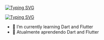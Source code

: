 

[![Typing SVG](https://readme-typing-svg.herokuapp.com/?color=4169E1&size=35&center=true&vCenter=true&width=1000&lines=HELLO,+My+name+is+Felipe+Leo;I'm+21+years+old;I'm+from+Brazil;Be+Welcome!+:%29)](https://git.io/typing-svg)

[![Typing SVG](https://readme-typing-svg.herokuapp.com/?color=4169E1&size=35&center=true&vCenter=true&width=1000&lines=OLÁ,+Meu+nome+é+Felipe+Leo;Eu+tenho+21+anos;;Sou+do+Brasil;Seja+bem+vindo!+:%29)](https://git.io/typing-svg)


- 🌱 I’m currently learning Dart and Flutter
- 🌱 Atualmente aprendendo Dart and Flutter

